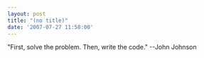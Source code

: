 ```yaml
---
layout: post
title: "(no title)"
date: '2007-07-27 11:58:00'
---
```


"First, solve the problem. Then, write the code." --John Johnson<br>